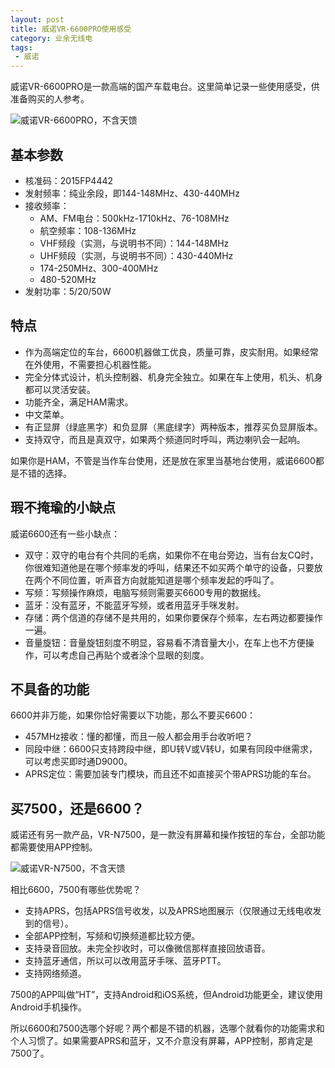 ```yaml
---
layout: post
title: 威诺VR-6600PRO使用感受
category: 业余无线电
tags:
 - 威诺
---
```

威诺VR-6600PRO是一款高端的国产车载电台。这里简单记录一些使用感受，供准备购买的人参考。

<!-- more -->

![威诺VR-6600PRO，不含天馈](6600.png)

## 基本参数

* 核准码：2015FP4442
* 发射频率：纯业余段，即144-148MHz、430-440MHz
* 接收频率：
    * AM、FM电台：500kHz-1710kHz、76-108MHz
    * 航空频率：108-136MHz
    * VHF频段（实测，与说明书不同）：144-148MHz
    * UHF频段（实测，与说明书不同）：430-440MHz
    * 174-250MHz、300-400MHz
    * 480-520MHz
* 发射功率：5/20/50W

## 特点

* 作为高端定位的车台，6600机器做工优良，质量可靠，皮实耐用。如果经常在外使用，不需要担心机器性能。
* 完全分体式设计，机头控制器、机身完全独立。如果在车上使用，机头、机身都可以灵活安装。
* 功能齐全，满足HAM需求。
* 中文菜单。
* 有正显屏（绿底黑字）和负显屏（黑底绿字）两种版本，推荐买负显屏版本。
* 支持双守，而且是真双守，如果两个频道同时呼叫，两边喇叭会一起响。

如果你是HAM，不管是当作车台使用，还是放在家里当基地台使用，威诺6600都是不错的选择。

## 瑕不掩瑜的小缺点

威诺6600还有一些小缺点：

* 双守：双守的电台有个共同的毛病，如果你不在电台旁边，当有台友CQ时，你很难知道他是在哪个频率发的呼叫，结果还不如买两个单守的设备，只要放在两个不同位置，听声音方向就能知道是哪个频率发起的呼叫了。
* 写频：写频操作麻烦，电脑写频则需要买6600专用的数据线。
* 蓝牙：没有蓝牙，不能蓝牙写频，或者用蓝牙手咪发射。
* 存储：两个信道的存储不是共用的，如果你要保存个频率，左右两边都要操作一遍。
* 音量旋钮：音量旋钮刻度不明显，容易看不清音量大小，在车上也不方便操作，可以考虑自己再贴个或者涂个显眼的刻度。

## 不具备的功能

6600并非万能，如果你恰好需要以下功能，那么不要买6600：

* 457MHz接收：懂的都懂，而且一般人都会用手台收听吧？
* 同段中继：6600只支持跨段中继，即U转V或V转U，如果有同段中继需求，可以考虑买即时通D9000。
* APRS定位：需要加装专门模块，而且还不如直接买个带APRS功能的车台。

## 买7500，还是6600？

威诺还有另一款产品，VR-N7500，是一款没有屏幕和操作按钮的车台，全部功能都需要使用APP控制。

![威诺VR-N7500，不含天馈](7500.png)

相比6600，7500有哪些优势呢？

* 支持APRS，包括APRS信号收发，以及APRS地图展示（仅限通过无线电收发到的信号）。
* 全部APP控制，写频和切换频道都比较方便。
* 支持录音回放。未完全抄收时，可以像微信那样直接回放语音。
* 支持蓝牙通信，所以可以改用蓝牙手咪、蓝牙PTT。
* 支持网络频道。

7500的APP叫做“HT”，支持Android和iOS系统，但Android功能更全，建议使用Android手机操作。

所以6600和7500选哪个好呢？两个都是不错的机器，选哪个就看你的功能需求和个人习惯了。如果需要APRS和蓝牙，又不介意没有屏幕，APP控制，那肯定是7500了。

